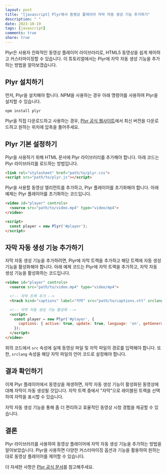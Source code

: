 ```yaml
---
layout: post
title: "[javascript] Plyr에서 동영상 플레이어 자막 자동 생성 기능 추가하기"
description: " "
date: 2023-10-19
tags: [javascript]
comments: true
share: true
---
```


Plyr은 사용자 친화적인 동영상 플레이어 라이브러리로, HTML5 동영상을 쉽게 제어하고 커스터마이징할 수 있습니다. 이 튜토리얼에서는 Plyr에 자막 자동 생성 기능을 추가하는 방법을 알아보겠습니다.

## Plyr 설치하기
먼저, Plyr을 설치해야 합니다. NPM을 사용하는 경우 아래 명령어를 사용하여 Plyr을 설치할 수 있습니다.

```shell
npm install plyr
```

Plyr을 직접 다운로드하고 사용하는 경우, [Plyr 공식 웹사이트](https://plyr.io/)에서 최신 버전을 다운로드하고 원하는 위치에 압축을 풀어주세요.

## Plyr 기본 설정하기
Plyr을 사용하기 위해 HTML 문서에 Plyr 라이브러리를 추가해야 합니다. 아래 코드는 Plyr 라이브러리를 로드하는 방법입니다. 

```html
<link rel="stylesheet" href="path/to/plyr.css">
<script src="path/to/plyr.js"></script>
```

Plyr을 사용할 동영상 엘리먼트를 추가하고, Plyr 플레이어를 초기화해야 합니다. 아래 예제는 Plyr 플레이어를 초기화하는 코드입니다.

```html
<video id="player" controls>
  <source src="path/to/video.mp4" type="video/mp4">
</video>

<script>
  const player = new Plyr('#player');
</script>
```

## 자막 자동 생성 기능 추가하기
자막 자동 생성 기능을 추가하려면, Plyr에 자막 트랙을 추가하고 해당 트랙에 자동 생성 기능을 활성화해야 합니다. 아래 예제 코드는 Plyr에 자막 트랙을 추가하고, 자막 자동 생성 기능을 활성화하는 코드입니다.

```html
<video id="player" controls>
  <source src="path/to/video.mp4" type="video/mp4">

  <!-- 자막 트랙 추가 -->
  <track kind="captions" label="자막" src="path/to/captions.vtt" srclang="en" default>

  <!-- 자막 자동 생성 기능 활성화 -->
  <script>
    const player = new Plyr('#player', {
      captions: { active: true, update: true, language: 'en', getGeneratedTrack: true }
    });
  </script>
</video>
```

위의 코드에서 `src` 속성에 실제 동영상 파일 및 자막 파일의 경로를 입력해야 합니다. 또한, `srclang` 속성을 해당 자막 파일의 언어 코드로 설정해야 합니다.

## 결과 확인하기
이제 Plyr 플레이어에서 동영상을 재생하면, 자막 자동 생성 기능이 활성화된 동영상에 대해 자막이 자동 생성될 것입니다. 자막 트랙 중에서 "자막"으로 레이블된 트랙을 선택하여 자막을 표시할 수 있습니다.

자막 자동 생성 기능을 통해 좀 더 편리하고 효율적인 동영상 시청 경험을 제공할 수 있습니다.

## 결론
Plyr 라이브러리를 사용하여 동영상 플레이어에 자막 자동 생성 기능을 추가하는 방법을 알아보았습니다. Plyr을 사용하면 다양한 커스터마이징 옵션과 기능을 활용하여 원하는 대로 동영상 플레이어를 제어할 수 있습니다.

더 자세한 사항은 [Plyr 공식 문서](https://plyr.io/)를 참고해주세요.